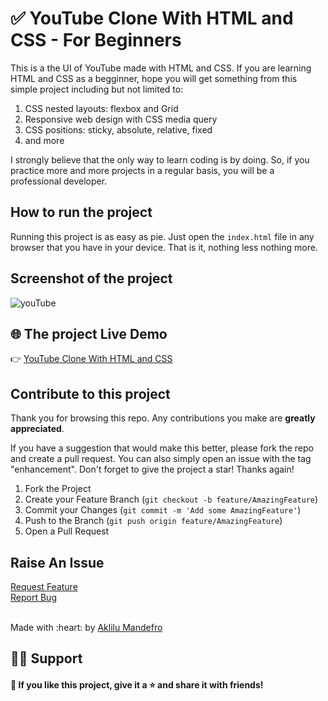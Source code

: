 
# ✅ YouTube Clone With HTML and CSS - For Beginners

This is a the UI of YouTube made with HTML and CSS. If you are learning HTML and CSS as a begginner, hope you will get something from this simple project including but not limited to:
1. CSS nested layouts: flexbox and Grid
2. Responsive web design with CSS media query
3. CSS positions: sticky, absolute, relative, fixed
4. and more

I strongly believe that the only way to learn coding is by doing. So, if you practice more and more projects in a regular basis, you will be a professional developer. 

<!-- PROJECT LOGO -->

## How to run the project

Running this project is as easy as pie. Just open the `index.html` file in any browser that you have in your device. That is it, nothing less nothing more.

## Screenshot of the project
 <img src="https://i.imgur.com/5ovPKtx.png" alt="youTube">

## 🌐 The project Live Demo
  👉 <a href="https://youtube-clone-by-aklilu-mandefro.netlify.app/">YouTube Clone With HTML and CSS</a><br>
 
## Contribute to this project

Thank you for browsing this repo. Any contributions you make are **greatly
appreciated**.

If you have a suggestion that would make this better, please fork the repo and
create a pull request. You can also simply open an issue with the tag
"enhancement". Don't forget to give the project a star! Thanks again!

1. Fork the Project
2. Create your Feature Branch (`git checkout -b feature/AmazingFeature`)
3. Commit your Changes (`git commit -m 'Add some AmazingFeature'`)
4. Push to the Branch (`git push origin feature/AmazingFeature`)
5. Open a Pull Request

## Raise An Issue
  <p align="left">
    <a href="https://github.com/Aklilu-Mandefro/youtube-clone-with-html-and-css/issues">Request Feature</a><br>
    <a href="https://github.com/Aklilu-Mandefro/youtube-clone-with-html-and-css/issues">Report Bug</a>
  </p>
  
  <br>
Made with :heart: by <a href="https://github.com/Aklilu-Mandefro" target="_blank">Aklilu Mandefro</a>

## 🙋‍♂️  Support
#### 💙  If you like this project, give it a ⭐ and share it with friends!



